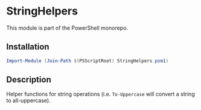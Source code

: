 # StringHelpers

This module is part of the PowerShell monorepo.

## Installation

```powershell
Import-Module (Join-Path $(PSScriptRoot) StringHelpers.psm1)
```

## Description

Helper functions for string operations (i.e. `To-Uppercase` will convert a string to all-uppercase).
